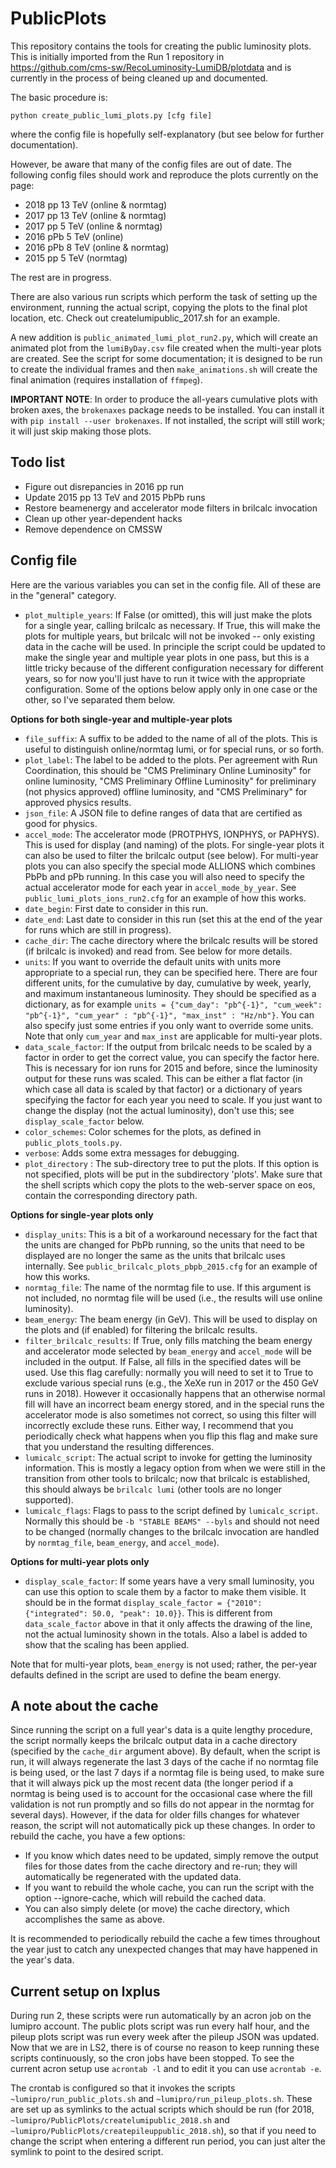 # PublicPlots

This repository contains the tools for creating the public luminosity plots. This is initially imported from the Run 1 repository in https://github.com/cms-sw/RecoLuminosity-LumiDB/plotdata and is currently in the process of being cleaned up and documented.

The basic procedure is:
```
python create_public_lumi_plots.py [cfg file]
```
where the config file is hopefully self-explanatory (but see below for further documentation).

However, be aware that many of the config files are out of date. The following config files should work and reproduce the plots currently on the page:

* 2018 pp 13 TeV (online & normtag)
* 2017 pp 13 TeV (online & normtag)
* 2017 pp 5 TeV (online & normtag)
* 2016 pPb 5 TeV (online)
* 2016 pPb 8 TeV (online & normtag)
* 2015 pp 5 TeV (normtag)

The rest are in progress.

There are also various run scripts which perform the task of setting up the environment, running the actual script, copying the plots to the final plot location, etc. Check out createlumipublic_2017.sh for an example.

A new addition is `public_animated_lumi_plot_run2.py`, which will create an animated plot from the `lumiByDay.csv` file created when the multi-year plots are created. See the script for some documentation; it is designed to be run to create the individual frames and then `make_animations.sh` will create the final animation (requires installation of `ffmpeg`).

**IMPORTANT NOTE**: In order to produce the all-years cumulative plots with broken axes, the `brokenaxes` package needs to be installed. You can install it with `pip install --user brokenaxes`. If not installed, the script will still work; it will just skip making those plots.

## Todo list
* Figure out disrepancies in 2016 pp run
* Update 2015 pp 13 TeV and 2015 PbPb runs
* Restore beamenergy and accelerator mode filters in brilcalc invocation
* Clean up other year-dependent hacks
* Remove dependence on CMSSW

## Config file

Here are the various variables you can set in the config file. All of these are in the "general" category.

* `plot_multiple_years`: If False (or omitted), this will just make the plots for a single year, calling brilcalc as necessary. If True, this will make the plots for multiple years, but brilcalc will not be invoked -- only existing data in the cache will be used. In principle the script could be updated to make the single year and multiple year plots in one pass, but this is a little tricky because of the different configuration necessary for different years, so for now you'll just have to run it twice with the appropriate configuration. Some of the options below apply only in one case or the other, so I've separated them below.

**Options for both single-year and multiple-year plots**

* `file_suffix`: A suffix to be added to the name of all of the plots. This is useful to distinguish online/normtag lumi, or for special runs, or so forth.
* `plot_label`: The label to be added to the plots. Per agreement with Run Coordination, this should be "CMS Preliminary Online Luminosity" for online luminosity, "CMS Preliminary Offline Luminosity" for preliminary (not physics approved) offline luminosity, and "CMS Preliminary" for approved physics results.
* `json_file`: A JSON file to define ranges of data that are certified as good for physics.
* `accel_mode`: The accelerator mode (PROTPHYS, IONPHYS, or PAPHYS). This is used for display (and naming) of the plots. For single-year plots it can also be used to filter the brilcalc output (see below). For multi-year plots you can also specify the special mode ALLIONS which combines PbPb and pPb running. In this case you will also need to specify the actual accelerator mode for each year in `accel_mode_by_year`. See `public_lumi_plots_ions_run2.cfg` for an example of how this works.
* `date_begin`: First date to consider in this run.
* `date_end`: Last date to consider in this run (set this at the end of the year for runs which are still in progress).
* `cache_dir`: The cache directory where the brilcalc results will be stored (if brilcalc is invoked) and read from. See below for more details.
* `units`: If you want to override the default units with units more appropriate to a special run, they can be specified here. There are four different units, for the cumulative by day, cumulative by week, yearly, and maximum instantaneous luminosity. They should be specified as a dictionary, as for example `units = {"cum_day": "pb^{-1}", "cum_week": "pb^{-1}", "cum_year" : "pb^{-1}", "max_inst" : "Hz/nb"}`. You can also specify just some entries if you only want to override some units. Note that only `cum_year` and `max_inst` are applicable for multi-year plots.
* `data_scale_factor`: If the output from brilcalc needs to be scaled by a factor in order to get the correct value, you can specify the factor here. This is necessary for ion runs for 2015 and before, since the luminosity output for these runs was scaled. This can be either a flat factor (in which case all data is scaled by that factor) or a dictionary of years specifying the factor for each year you need to scale. If you just want to change the display (not the actual luminosity), don't use this; see `display_scale_factor` below.
* `color_schemes`: Color schemes for the plots, as defined in `public_plots_tools.py`.
* `verbose`: Adds some extra messages for debugging.
* `plot_directory` : The sub-directory tree to put the plots. If this option is not specified, plots will be put in the subdirectory 'plots'. Make sure that the shell scripts which copy the plots to the web-server space on eos, contain the corresponding directory path.

**Options for single-year plots only**

* `display_units`: This is a bit of a workaround necessary for the fact that the units are changed for PbPb running, so the units that need to be displayed are no longer the same as the units that brilcalc uses internally. See `public_brilcalc_plots_pbpb_2015.cfg` for an example of how this works.
* `normtag_file`: The name of the normtag file to use. If this argument is not included, no normtag file will be used (i.e., the results will use online luminosity).
* `beam_energy`: The beam energy (in GeV). This will be used to display on the plots and (if enabled) for filtering the brilcalc results.
* `filter_brilcalc_results`: If True, only fills matching the beam energy and accelerator mode selected by `beam_energy` and `accel_mode` will be included in the output. If False, all fills in the specified dates will be used. Use this flag carefully: normally you will need to set it to True to exclude various special runs (e.g., the XeXe run in 2017 or the 450 GeV runs in 2018). However it occasionally happens that an otherwise normal fill will have an incorrect beam energy stored, and in the special runs the accelerator mode is also sometimes not correct, so using this filter will incorrectly exclude these runs. Either way, I recommend that you periodically check what happens when you flip this flag and make sure that you understand the resulting differences.
* `lumicalc_script`: The actual script to invoke for getting the luminosity information. This is mostly a legacy option from when we were still in the transition from other tools to brilcalc; now that brilcalc is established, this should always be `brilcalc lumi` (other tools are no longer supported).
* `lumicalc_flags`: Flags to pass to the script defined by `lumicalc_script`. Normally this should be `-b "STABLE BEAMS" --byls` and should not need to be changed (normally changes to the brilcalc invocation are handled by `normtag_file`, `beam_energy`, and `accel_mode`).

**Options for multi-year plots only**

* `display_scale_factor`: If some years have a very small luminosity, you can use this option to scale them by a factor to make them visible. It should be in the format `display_scale_factor = {"2010": {"integrated": 50.0, "peak": 10.0}}`. This is different from `data_scale_factor` above in that it only affects the drawing of the line, not the actual luminosity shown in the totals. Also a label is added to show that the scaling has been applied.

Note that for multi-year plots, `beam_energy` is not used; rather, the per-year defaults defined in the script are used to define the beam energy.

## A note about the cache

Since running the script on a full year's data is a quite lengthy procedure, the script normally keeps the brilcalc output data in a cache directory (specified by the `cache_dir` argument above). By default, when the script is run, it will always regenerate the last 3 days of the cache if no normtag file is being used, or the last 7 days if a normtag file is being used, to make sure that it will always pick up the most recent data (the longer period if a normtag is being used is to account for the occasional case where the fill validation is not run promptly and so fills do not appear in the normtag for several days). However, if the data for older fills changes for whatever reason, the script will not automatically pick up these changes. In order to rebuild the cache, you have a few options:

* If you know which dates need to be updated, simply remove the output files for those dates from the cache directory and re-run; they will automatically be regenerated with the updated data.
* If you want to rebuild the whole cache, you can run the script with the option --ignore-cache, which will rebuild the cached data.
* You can also simply delete (or move) the cache directory, which accomplishes the same as above.

It is recommended to periodically rebuild the cache a few times throughout the year just to catch any unexpected changes that may have happened in the year's data.

## Current setup on lxplus

During run 2, these scripts were run automatically by an acron job on the lumipro account. The public plots script was run every half hour, and the pileup plots script was run every week after the pileup JSON was updated. Now that we are in LS2, there is of course no reason to keep running these scripts continuously, so the cron jobs have been stopped. To see the current acron setup use `acrontab -l` and to edit it you can use `acrontab -e`.

The crontab is configured so that it invokes the scripts `~lumipro/run_public_plots.sh` and `~lumipro/run_pileup_plots.sh`. These are set up as symlinks to the actual scripts which should be run (for 2018, `~lumipro/PublicPlots/createlumipublic_2018.sh` and `~lumipro/PublicPlots/createpileuppublic_2018.sh`), so that if you need to change the script when entering a different run period, you can just alter the symlink to point to the desired script.
